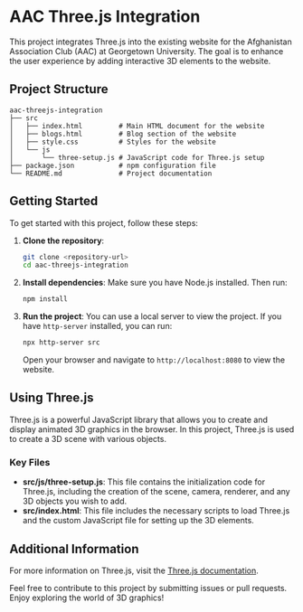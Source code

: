 # AAC Three.js Integration

This project integrates Three.js into the existing website for the Afghanistan Association Club (AAC) at Georgetown University. The goal is to enhance the user experience by adding interactive 3D elements to the website.

## Project Structure

```
aac-threejs-integration
├── src
│   ├── index.html         # Main HTML document for the website
│   ├── blogs.html         # Blog section of the website
│   ├── style.css          # Styles for the website
│   └── js
│       └── three-setup.js # JavaScript code for Three.js setup
├── package.json           # npm configuration file
└── README.md              # Project documentation
```

## Getting Started

To get started with this project, follow these steps:

1. **Clone the repository**:
   ```bash
   git clone <repository-url>
   cd aac-threejs-integration
   ```

2. **Install dependencies**:
   Make sure you have Node.js installed. Then run:
   ```bash
   npm install
   ```

3. **Run the project**:
   You can use a local server to view the project. If you have `http-server` installed, you can run:
   ```bash
   npx http-server src
   ```
   Open your browser and navigate to `http://localhost:8080` to view the website.

## Using Three.js

Three.js is a powerful JavaScript library that allows you to create and display animated 3D graphics in the browser. In this project, Three.js is used to create a 3D scene with various objects.

### Key Files

- **src/js/three-setup.js**: This file contains the initialization code for Three.js, including the creation of the scene, camera, renderer, and any 3D objects you wish to add.
- **src/index.html**: This file includes the necessary scripts to load Three.js and the custom JavaScript file for setting up the 3D elements.

## Additional Information

For more information on Three.js, visit the [Three.js documentation](https://threejs.org/docs/).

Feel free to contribute to this project by submitting issues or pull requests. Enjoy exploring the world of 3D graphics!